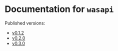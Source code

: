 # Documentation for `wasapi`

Published versions: 

- [v0.1.2 ](docs/0.1.2/wasapi/index.html)
- [v0.2.0 ](docs/0.2.0/wasapi/index.html)
- [v0.3.0 ](docs/0.3.0/wasapi/index.html)
